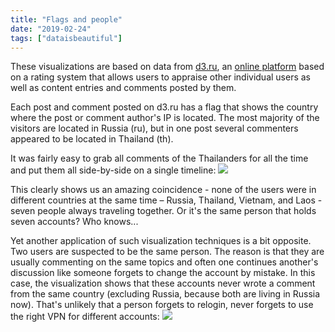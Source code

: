 ```yaml
---
title: "Flags and people"
date: "2019-02-24"
tags: ["dataisbeautiful"]
---
```


These visualizations are based on data from [d3.ru](https://d3.ru), an [online platform](https://en.wikipedia.org/wiki/D3.ru) based on a rating system that allows users to appraise other individual users as well as content entries and comments posted by them.

Each post and comment posted on d3.ru has a flag that shows the country where the post or comment author's IP is located. The most majority of the visitors are located in Russia (ru), but in one post several commenters appeared to be located in Thailand (th).

It was fairly easy to grab all comments of the Thailanders for all the time and put them all side-by-side on a single timeline:
<img src="1550996345-01c0f8353420fb38d8c02239a5424070.png" class="img-fluid" />

This clearly shows us an amazing coincidence - none of the users were in different countries at the same time – Russia, Thailand, Vietnam, and Laos - seven people always traveling together. Or it's the same person that holds seven accounts? Who knows...

Yet another application of such visualization techniques is a bit opposite. Two users are suspected to be the same person. The reason is that they are usually commenting on the same topics and often one continues another's discussion like someone forgets to change the account by mistake. In this case, the visualization shows that these accounts never wrote a comment from the same country (excluding Russia, because both are living in Russia now). That's unlikely that a person forgets to relogin, never forgets to use the right VPN for different accounts:
<img src="1550996912-f7408e492c49fe8b23d0f4d77331a198.png" class="img-fluid" />
